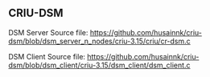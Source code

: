## CRIU-DSM

DSM Server Source file: 
https://github.com/husainnk/criu-dsm/blob/dsm_server_n_nodes/criu-3.15/criu/cr-dsm.c

DSM Client Source file: 
https://github.com/husainnk/criu-dsm/blob/dsm_client/criu-3.15/dsm_client/dsm_client.c
